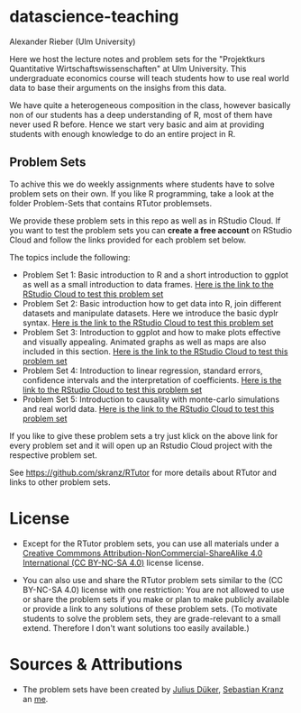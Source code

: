 # datascience-teaching
Alexander Rieber (Ulm University)

Here we host the lecture notes and problem sets for the "Projektkurs Quantitative Wirtschaftswissenschaften" at Ulm University. This undergraduate economics course will teach students how to use real world data to base their arguments on the insighs from this data.

We have quite a heterogeneous composition in the class, however basically non of our students has a deep understanding of R, most of them have never used R before. Hence we start very basic and aim at providing students with enough knowledge to do an entire project in R. 

## Problem Sets

To achive this we do weekly assignments where students have to solve problem sets on their own. If you like R programming, take a look at the folder Problem-Sets that contains RTutor problemsets.

We provide these problem sets in this repo as well as in RStudio Cloud. If you want to test the problem sets you can **create a free account** on RStudio Cloud and follow the links provided for each problem set below.

The topics include the following:

- Problem Set 1: Basic introduction to R and a short introduction to ggplot as well as a small introduction to data frames. [Here is the link to the RStudio Cloud to test this problem set](https://rstudio.cloud/project/1067600)
- Problem Set 2: Basic introduction how to get data into R, join different datasets and manipulate datasets. Here we introduce the basic dyplr syntax. [Here is the link to the RStudio Cloud to test this problem set](https://rstudio.cloud/project/1067683)
- Problem Set 3: Introduction to ggplot and how to make plots effective and visually appealing. Animated graphs as well as maps are also included in this section. [Here is the link to the RStudio Cloud to test this problem set](https://rstudio.cloud/project/1067712)
- Problem Set 4: Introduction to linear regression, standard errors, confidence intervals and the interpretation of coefficients. [Here is the link to the RStudio Cloud to test this problem set](https://rstudio.cloud/project/1067737)
- Problem Set 5: Introduction to causality with monte-carlo simulations and real world data. [Here is the link to the RStudio Cloud to test this problem set](https://rstudio.cloud/project/1067774)

If you like to give these problem sets a try just klick on the above link for every problem set and it will open up an Rstudio Cloud project with the respective problem set.

See https://github.com/skranz/RTutor for more details about RTutor and links to other problem sets.

# License

- Except for the RTutor problem sets, you can use all materials under a [Creative Commmons Attribution-NonCommercial-ShareAlike 4.0 International (CC BY-NC-SA 4.0)](https://ocw.mit.edu/terms/#cc) license license.

- You can also use and share the RTutor problem sets similar to the (CC BY-NC-SA 4.0) license with one restriction: You are not allowed to use or share the problem sets if you make or plan to make publicly available or provide a link to any solutions of these problem sets. (To motivate students to solve the problem sets, they are grade-relevant to a small extend. Therefore I don't want solutions too easily available.)

# Sources & Attributions

- The problem sets have been created by [Julius Düker](https://github.com/juduke/), [Sebastian Kranz](https://github.com/skranz) an [me](https://github.com/AlexRieber).
